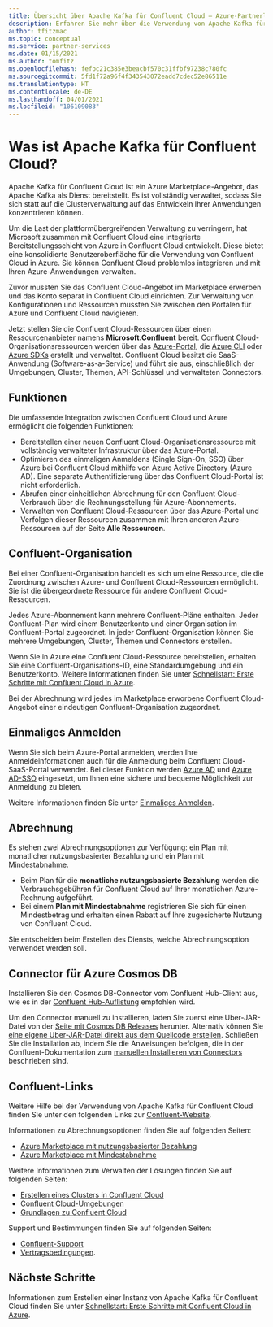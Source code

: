 ```yaml
---
title: Übersicht über Apache Kafka für Confluent Cloud – Azure-Partnerlösungen
description: Erfahren Sie mehr über die Verwendung von Apache Kafka für Confluent Cloud im Azure Marketplace.
author: tfitzmac
ms.topic: conceptual
ms.service: partner-services
ms.date: 01/15/2021
ms.author: tomfitz
ms.openlocfilehash: fefbc21c385e3beacbf570c31ffbf97238c780fc
ms.sourcegitcommit: 5fd1f72a96f4f343543072eadd7cdec52e86511e
ms.translationtype: HT
ms.contentlocale: de-DE
ms.lasthandoff: 04/01/2021
ms.locfileid: "106109083"
---
```

# <a name="what-is-apache-kafka-for-confluent-cloud"></a>Was ist Apache Kafka für Confluent Cloud?

Apache Kafka für Confluent Cloud ist ein Azure Marketplace-Angebot, das Apache Kafka als Dienst bereitstellt. Es ist vollständig verwaltet, sodass Sie sich statt auf die Clusterverwaltung auf das Entwickeln Ihrer Anwendungen konzentrieren können.

Um die Last der plattformübergreifenden Verwaltung zu verringern, hat Microsoft zusammen mit Confluent Cloud eine integrierte Bereitstellungsschicht von Azure in Confluent Cloud entwickelt. Diese bietet eine konsolidierte Benutzeroberfläche für die Verwendung von Confluent Cloud in Azure. Sie können Confluent Cloud problemlos integrieren und mit Ihren Azure-Anwendungen verwalten.

Zuvor mussten Sie das Confluent Cloud-Angebot im Marketplace erwerben und das Konto separat in Confluent Cloud einrichten. Zur Verwaltung von Konfigurationen und Ressourcen mussten Sie zwischen den Portalen für Azure und Confluent Cloud navigieren.

Jetzt stellen Sie die Confluent Cloud-Ressourcen über einen Ressourcenanbieter namens **Microsoft.Confluent** bereit. Confluent Cloud-Organisationsressourcen werden über das [Azure-Portal](https://portal.azure.com/), die [Azure CLI](/cli/azure/) oder [Azure SDKs](/azure/#languages-and-tools) erstellt und verwaltet. Confluent Cloud besitzt die SaaS-Anwendung (Software-as-a-Service) und führt sie aus, einschließlich der Umgebungen, Cluster, Themen, API-Schlüssel und verwalteten Connectors.

## <a name="capabilities"></a>Funktionen

Die umfassende Integration zwischen Confluent Cloud und Azure ermöglicht die folgenden Funktionen:

- Bereitstellen einer neuen Confluent Cloud-Organisationsressource mit vollständig verwalteter Infrastruktur über das Azure-Portal.
- Optimieren des einmaligen Anmeldens (Single Sign-On, SSO) über Azure bei Confluent Cloud mithilfe von Azure Active Directory (Azure AD). Eine separate Authentifizierung über das Confluent Cloud-Portal ist nicht erforderlich.
- Abrufen einer einheitlichen Abrechnung für den Confluent Cloud-Verbrauch über die Rechnungsstellung für Azure-Abonnements.
- Verwalten von Confluent Cloud-Ressourcen über das Azure-Portal und Verfolgen dieser Ressourcen zusammen mit Ihren anderen Azure-Ressourcen auf der Seite **Alle Ressourcen**.

## <a name="confluent-organization"></a>Confluent-Organisation

Bei einer Confluent-Organisation handelt es sich um eine Ressource, die die Zuordnung zwischen Azure- und Confluent Cloud-Ressourcen ermöglicht. Sie ist die übergeordnete Ressource für andere Confluent Cloud-Ressourcen.

Jedes Azure-Abonnement kann mehrere Confluent-Pläne enthalten. Jeder Confluent-Plan wird einem Benutzerkonto und einer Organisation im Confluent-Portal zugeordnet. In jeder Confluent-Organisation können Sie mehrere Umgebungen, Cluster, Themen und Connectors erstellen.

Wenn Sie in Azure eine Confluent Cloud-Ressource bereitstellen, erhalten Sie eine Confluent-Organisations-ID, eine Standardumgebung und ein Benutzerkonto. Weitere Informationen finden Sie unter [Schnellstart: Erste Schritte mit Confluent Cloud in Azure](create.md).

Bei der Abrechnung wird jedes im Marketplace erworbene Confluent Cloud-Angebot einer eindeutigen Confluent-Organisation zugeordnet.

## <a name="single-sign-on"></a>Einmaliges Anmelden

Wenn Sie sich beim Azure-Portal anmelden, werden Ihre Anmeldeinformationen auch für die Anmeldung beim Confluent Cloud-SaaS-Portal verwendet. Bei dieser Funktion werden [Azure AD](../../active-directory/fundamentals/active-directory-whatis.md) und [Azure AD-SSO](../../active-directory/manage-apps/what-is-single-sign-on.md) eingesetzt, um Ihnen eine sichere und bequeme Möglichkeit zur Anmeldung zu bieten.

Weitere Informationen finden Sie unter [Einmaliges Anmelden](manage.md#single-sign-on).

## <a name="billing"></a>Abrechnung

Es stehen zwei Abrechnungsoptionen zur Verfügung: ein Plan mit monatlicher nutzungsbasierter Bezahlung und ein Plan mit Mindestabnahme.

- Beim Plan für die **monatliche nutzungsbasierte Bezahlung** werden die Verbrauchsgebühren für Confluent Cloud auf Ihrer monatlichen Azure-Rechnung aufgeführt.
- Bei einem **Plan mit Mindestabnahme** registrieren Sie sich für einen Mindestbetrag und erhalten einen Rabatt auf Ihre zugesicherte Nutzung von Confluent Cloud.

Sie entscheiden beim Erstellen des Diensts, welche Abrechnungsoption verwendet werden soll.

## <a name="connector-to-azure-cosmos-db"></a>Connector für Azure Cosmos DB

Installieren Sie den Cosmos DB-Connector vom Confluent Hub-Client aus, wie es in der [Confluent Hub-Auflistung](https://www.confluent.io/hub/microsoftcorporation/kafka-connect-cosmos) empfohlen wird. 

Um den Connector manuell zu installieren, laden Sie zuerst eine Uber-JAR-Datei von der [Seite mit Cosmos DB Releases](https://github.com/microsoft/kafka-connect-cosmosdb/releases) herunter. Alternativ können Sie [eine eigene Uber-JAR-Datei direkt aus dem Quellcode erstellen](https://github.com/microsoft/kafka-connect-cosmosdb/blob/dev/doc/README_Sink.md#install-sink-connector). Schließen Sie die Installation ab, indem Sie die Anweisungen befolgen, die in der Confluent-Dokumentation zum [manuellen Installieren von Connectors](https://docs.confluent.io/home/connect/install.html#install-connector-manually) beschrieben sind.  

## <a name="confluent-links"></a>Confluent-Links

Weitere Hilfe bei der Verwendung von Apache Kafka für Confluent Cloud finden Sie unter den folgenden Links zur [Confluent-Website](https://docs.confluent.io/home/overview.html).

Informationen zu Abrechnungsoptionen finden Sie auf folgenden Seiten:

* [Azure Marketplace mit nutzungsbasierter Bezahlung](https://docs.confluent.io/cloud/current/billing/ccloud-azure-payg.html)
* [Azure Marketplace mit Mindestabnahme](https://docs.confluent.io/cloud/current/billing/ccloud-azure-ubb.html)

Weitere Informationen zum Verwalten der Lösungen finden Sie auf folgenden Seiten:

* [Erstellen eines Clusters in Confluent Cloud](https://docs.confluent.io/cloud/current/clusters/create-cluster.html)
* [Confluent Cloud-Umgebungen](https://docs.confluent.io/current/cloud/using/environments.html)
* [Grundlagen zu Confluent Cloud](https://docs.confluent.io/current/cloud/using/cloud-basics.html)

Support und Bestimmungen finden Sie auf folgenden Seiten:

* [Confluent-Support](https://support.confluent.io)
* [Vertragsbedingungen](https://www.confluent.io/confluent-cloud-tos).

## <a name="next-steps"></a>Nächste Schritte

Informationen zum Erstellen einer Instanz von Apache Kafka für Confluent Cloud finden Sie unter [Schnellstart: Erste Schritte mit Confluent Cloud in Azure](create.md).

